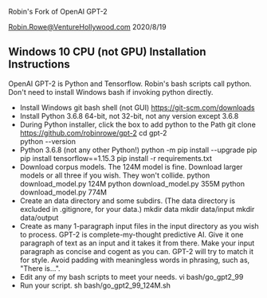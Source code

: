 Robin's Fork of OpenAI GPT-2

Robin.Rowe@VentureHollywood.com 2020/8/19

## Windows 10 CPU (not GPU) Installation Instructions

OpenAI GPT-2 is Python and Tensorflow. Robin's bash scripts call python. Don't need to install Windows bash if invoking python directly.

- Install Windows git bash shell (not GUI)
    https://git-scm.com/downloads
- Install Python 3.6.8 64-bit, not 32-bit, not any version except 3.6.8 
- During Python installer, click the box to add python to the Path
    git clone https://github.com/robinrowe/gpt-2
    cd gpt-2  
    python --version
- Python 3.6.8 (not any other Python!)
    python -m pip install --upgrade pip
    pip install tensorflow==1.15.3
    pip install -r requirements.txt
- Download corpus models. The 124M model is fine. Download larger models or all three if you wish. They won't collide.
    python download_model.py 124M
    python download_model.py 355M
    python download_model.py 774M
- Create an data directory and some subdirs. (The data directory is excluded in .gitignore, for your data.)
    mkdir data
    mkdir data/input
    mkdir data/output
- Create as many 1-paragraph input files in the input directory as you wish to process. GPT-2 is complete-my-thought predictive AI. Give it one paragraph of text as an input and it takes it from there. Make your input paragraph as concise and cogent as you can. GPT-2 will try to match it for style. Avoid padding with meaningless words in phrasing, such as, "There is...".
- Edit any of my bash scripts to meet your needs.
    vi bash/go_gpt2_99
- Run your script.
    sh bash/go_gpt2_99_124M.sh